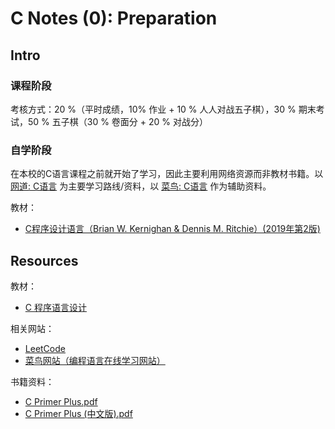 # C Notes (0): Preparation

## Intro

### 课程阶段

考核方式：20 %（平时成绩，10% 作业 + 10 % 人人对战五子棋），30 % 期末考试，50 % 五子棋（30 % 卷面分 + 20 % 对战分）

### 自学阶段

在本校的C语言课程之前就开始了学习，因此主要利用网络资源而非教材书籍。以 [网道: C语言](https://wangdoc.com/clang/) 为主要学习路线/资料，以 [菜鸟: C语言](https://www.runoob.com/cprogramming/c-tutorial.html) 作为辅助资料。

教材：
- [C程序设计语言（Brian W. Kernighan & Dennis M. Ritchie）(2019年第2版)](https://www.writebug.com/static/uploads/2024/8/23/10a1d56c28ff4ee46cbb2a4186c56393.pdf)


## Resources

教材：
- [C 程序语言设计](https://www.writebug.com/static/uploads/2024/8/30/3119b9e68008855ca5337dc7f5595505.pdf)

相关网站：
- [LeetCode](https://leetcode.cn/)	
- [菜鸟网站（编程语言在线学习网站）](https://www.runoob.com/)

书籍资料：
- [C Primer Plus.pdf](https://www.writebug.com/static/uploads/2024/7/15/88b144651f365b83c740c6b1d8938c84.pdf)
- [C Primer Plus (中文版).pdf](https://s.b1n.net/p4Mhc)

